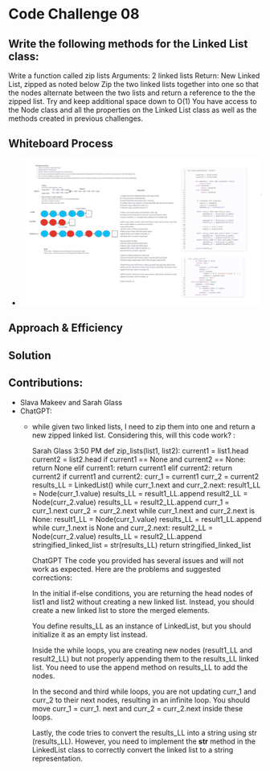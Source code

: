 # Code Challenge 08

## Write the following methods for the Linked List class:

Write a function called zip lists
Arguments: 2 linked lists
Return: New Linked List, zipped as noted below
Zip the two linked lists together into one so that the nodes alternate between the two lists and return a reference to the the zipped list.
Try and keep additional space down to O(1)
You have access to the Node class and all the properties on the Linked List class as well as the methods created in previous challenges.

## Whiteboard Process
- ![Code Challenge 8](cc8whiteboard.jpg)
<!-- Embedded whiteboard image -->

## Approach & Efficiency


## Solution

## Contributions:
- Slava Makeev and Sarah Glass
- ChatGPT:
    - while given two linked lists, I need to zip them into one and return a  new zipped linked list.
    Considering this, will this code work? :


      Sarah Glass
        3:50 PM
      def zip_lists(list1, list2):
              current1 = list1.head
              current2 = list2.head
              if current1 == None and current2 == None:
                  return None
              elif current1:
                   return current1
              elif current2:
                   return current2
              if current1 and current2:
                  curr_1 = current1
                  curr_2 = current2
                  results_LL = LinkedList()
              while curr_1.next and curr_2.next:
                     result1_LL = Node(curr_1.value)
                     results_LL = result1_LL.append
                     result2_LL = Node(curr_2.value)
                     results_LL = result2_LL.append
                     curr_1 = curr_1.next
                     curr_2 = curr_2.next
              while curr_1.next and curr_2.next is None:
                     result1_LL = Node(curr_1.value)
                     results_LL = result1_LL.append
              while curr_1.next is None and curr_2.next:
                     result2_LL = Node(curr_2.value)
                     results_LL = result2_LL.append
              stringified_linked_list = str(results_LL)
              return stringified_linked_list

      ChatGPT
      The code you provided has several issues and will not work as expected. Here are      the problems and suggested corrections:

      In the initial if-else conditions, you are returning the head nodes of list1 and      list2 without creating a new linked list. Instead, you should create a new      linked list to store the merged elements.

      You define results_LL as an instance of LinkedList, but you should initialize it      as an empty list instead.

      Inside the while loops, you are creating new nodes (result1_LL and result2_LL)      but not properly appending them to the results_LL linked list. You need to use      the append method on results_LL to add the nodes.

      In the second and third while loops, you are not updating curr_1 and curr_2 to      their next nodes, resulting in an infinite loop. You should move curr_1 = curr_1.     next and curr_2 = curr_2.next inside these loops.

      Lastly, the code tries to convert the results_LL into a string using str      (results_LL). However, you need to implement the __str__ method in the      LinkedList class to correctly convert the linked list to a string representation.


